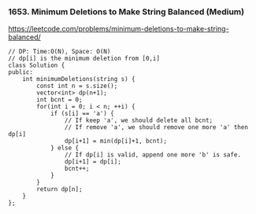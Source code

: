 ### 1653. Minimum Deletions to Make String Balanced (Medium)

https://leetcode.com/problems/minimum-deletions-to-make-string-balanced/

```
// DP: Time:O(N), Space: O(N)
// dp[i] is the minimum deletion from [0,i]
class Solution {
public:
    int minimumDeletions(string s) {
        const int n = s.size();
        vector<int> dp(n+1);
        int bcnt = 0;
        for(int i = 0; i < n; ++i) {
            if (s[i] == 'a') {
                // If keep 'a', we should delete all bcnt;
                // If remove 'a', we should remove one more 'a' then dp[i]
                dp[i+1] = min(dp[i]+1, bcnt);
            } else {
                // If dp[i] is valid, append one more 'b' is safe.
                dp[i+1] = dp[i];
                bcnt++;
            }
        }
        return dp[n];
    }
};
```
